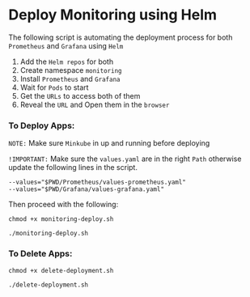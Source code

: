 # Deploy Monitoring using Helm

The following script is automating the deployment process for both `Prometheus` and `Grafana` using `Helm`

1. Add the `Helm repos` for both
2. Create namespace `monitoring`
3. Install `Prometheus` and `Grafana`
4. Wait for `Pods` to start
5. Get the `URLs` to access both of them
6. Reveal the `URL` and Open them in the `browser`

### To Deploy Apps:
`NOTE:` Make sure `Minkube` in up and running before deploying

`!IMPORTANT:` Make sure the `values.yaml` are in the right `Path` otherwise update the following lines in the script.

```
--values="$PWD/Prometheus/values-prometheus.yaml"
--values="$PWD/Grafana/values-grafana.yaml"
```

Then proceed with the following:

```
chmod +x monitoring-deploy.sh
```
```
./monitoring-deploy.sh
```

### To Delete Apps:
```
chmod +x delete-deployment.sh
```
```
./delete-deployment.sh
```
